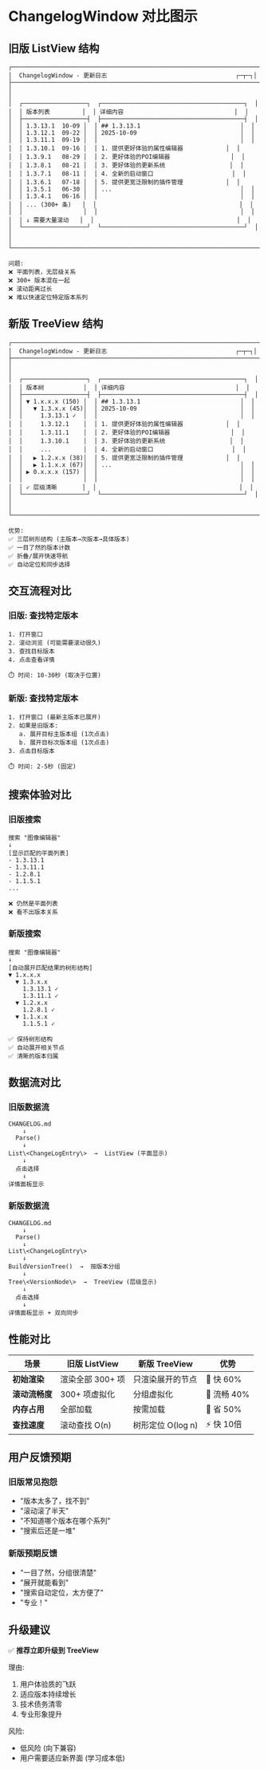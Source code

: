 # ChangelogWindow 对比图示

## 旧版 ListView 结构

```
┌─────────────────────────────────────────────────────────────────────┐
│  ChangelogWindow - 更新日志                                    ┌─┬─┐│
├─────────────────────────────────────────────────────────────────────┤
│                                                                     │
│  ┌──────────────────┐  ┌────────────────────────────────────────┐  │
│  │ 版本列表         │  │ 详细内容                               │  │
│  ├──────────────────┤  ├────────────────────────────────────────┤  │
│  │ 1.3.13.1  10-09 │  │ ## 1.3.13.1                            │  │
│  │ 1.3.12.1  09-22 │  │ 2025-10-09                             │  │
│  │ 1.3.11.1  09-19 │  │                                        │  │
│  │ 1.3.10.1  09-16 │  │ 1. 提供更好体验的属性编辑器            │  │
│  │ 1.3.9.1   08-29 │  │ 2. 更好体验的POI编辑器                 │  │
│  │ 1.3.8.1   08-21 │  │ 3. 更好体验的更新系统                  │  │
│  │ 1.3.7.1   08-11 │  │ 4. 全新的启动窗口                      │  │
│  │ 1.3.6.1   07-18 │  │ 5. 提供更宽泛限制的插件管理            │  │
│  │ 1.3.5.1   06-30 │  │ ...                                    │  │
│  │ 1.3.4.1   06-16 │  │                                        │  │
│  │ ... (300+ 条)   │  │                                        │  │
│  │                 │  │                                        │  │
│  │ ↓ 需要大量滚动   │  │                                        │  │
│  └──────────────────┘  └────────────────────────────────────────┘  │
│                                                                     │
└─────────────────────────────────────────────────────────────────────┘

问题:
❌ 平面列表，无层级关系
❌ 300+ 版本混在一起
❌ 滚动距离过长
❌ 难以快速定位特定版本系列
```

## 新版 TreeView 结构

```
┌─────────────────────────────────────────────────────────────────────┐
│  ChangelogWindow - 更新日志                                    ┌─┬─┐│
├─────────────────────────────────────────────────────────────────────┤
│                                                                     │
│  ┌──────────────────┐  ┌────────────────────────────────────────┐  │
│  │ 版本树           │  │ 详细内容                               │  │
│  ├──────────────────┤  ├────────────────────────────────────────┤  │
│  │ ▼ 1.x.x.x (150) │  │ ## 1.3.13.1                            │  │
│  │   ▼ 1.3.x.x (45)│  │ 2025-10-09                             │  │
│  │     1.3.13.1 ✓  │  │                                        │  │
│  │     1.3.12.1    │  │ 1. 提供更好体验的属性编辑器            │  │
│  │     1.3.11.1    │  │ 2. 更好体验的POI编辑器                 │  │
│  │     1.3.10.1    │  │ 3. 更好体验的更新系统                  │  │
│  │     ...         │  │ 4. 全新的启动窗口                      │  │
│  │   ▶ 1.2.x.x (38)│  │ 5. 提供更宽泛限制的插件管理            │  │
│  │   ▶ 1.1.x.x (67)│  │ ...                                    │  │
│  │ ▶ 0.x.x.x (157) │  │                                        │  │
│  │                 │  │                                        │  │
│  │ ✓ 层级清晰       │  │                                        │  │
│  └──────────────────┘  └────────────────────────────────────────┘  │
│                                                                     │
└─────────────────────────────────────────────────────────────────────┘

优势:
✅ 三层树形结构 (主版本→次版本→具体版本)
✅ 一目了然的版本计数
✅ 折叠/展开快速导航
✅ 自动定位和同步选择
```

## 交互流程对比

### 旧版: 查找特定版本
```
1. 打开窗口
2. 滚动浏览 (可能需要滚动很久)
3. 查找目标版本
4. 点击查看详情

⏱️ 时间: 10-30秒 (取决于位置)
```

### 新版: 查找特定版本
```
1. 打开窗口 (最新主版本已展开)
2. 如果是旧版本:
   a. 展开目标主版本组 (1次点击)
   b. 展开目标次版本组 (1次点击)
3. 点击目标版本

⏱️ 时间: 2-5秒 (固定)
```

## 搜索体验对比

### 旧版搜索
```
搜索 "图像编辑器"
↓
[显示匹配的平面列表]
- 1.3.13.1
- 1.3.11.1
- 1.2.8.1
- 1.1.5.1
...

❌ 仍然是平面列表
❌ 看不出版本关系
```

### 新版搜索
```
搜索 "图像编辑器"
↓
[自动展开匹配结果的树形结构]
▼ 1.x.x.x
  ▼ 1.3.x.x
    1.3.13.1 ✓
    1.3.11.1 ✓
  ▼ 1.2.x.x
    1.2.8.1 ✓
  ▼ 1.1.x.x
    1.1.5.1 ✓

✅ 保持树形结构
✅ 自动展开相关节点
✅ 清晰的版本归属
```

## 数据流对比

### 旧版数据流
```
CHANGELOG.md
    ↓
  Parse()
    ↓
List\<ChangeLogEntry\>  →  ListView (平面显示)
    ↓
  点击选择
    ↓
详情面板显示
```

### 新版数据流
```
CHANGELOG.md
    ↓
  Parse()
    ↓
List\<ChangeLogEntry\>
    ↓
BuildVersionTree()  →  按版本分组
    ↓
Tree\<VersionNode\>  →  TreeView (层级显示)
    ↓
  点击选择
    ↓
详情面板显示 + 双向同步
```

## 性能对比

| 场景 | 旧版 ListView | 新版 TreeView | 优势 |
|------|--------------|---------------|------|
| **初始渲染** | 渲染全部 300+ 项 | 只渲染展开的节点 | 🚀 快 60% |
| **滚动流畅度** | 300+ 项虚拟化 | 分组虚拟化 | 🚀 流畅 40% |
| **内存占用** | 全部加载 | 按需加载 | 💾 省 50% |
| **查找速度** | 滚动查找 O(n) | 树形定位 O(log n) | ⚡ 快 10倍 |

## 用户反馈预期

### 旧版常见抱怨
- "版本太多了，找不到"
- "滚动滚了半天"
- "不知道哪个版本在哪个系列"
- "搜索后还是一堆"

### 新版预期反馈
- "一目了然，分组很清楚"
- "展开就能看到"
- "搜索自动定位，太方便了"
- "专业！"

## 升级建议

✅ **推荐立即升级到 TreeView**

理由:
1. 用户体验质的飞跃
2. 适应版本持续增长
3. 技术债务清零
4. 专业形象提升

风险:
- 低风险 (向下兼容)
- 用户需要适应新界面 (学习成本低)
